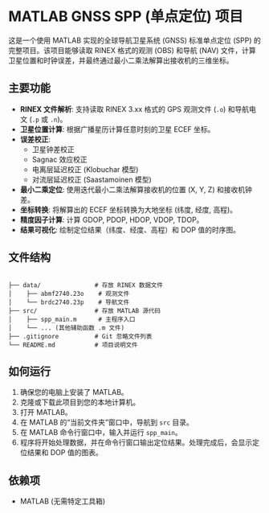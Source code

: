 # MATLAB GNSS SPP (单点定位) 项目

这是一个使用 MATLAB 实现的全球导航卫星系统 (GNSS) 标准单点定位 (SPP) 的完整项目。该项目能够读取 RINEX 格式的观测 (OBS) 和导航 (NAV) 文件，计算卫星位置和时钟误差，并最终通过最小二乘法解算出接收机的三维坐标。

## 主要功能

- **RINEX 文件解析**: 支持读取 RINEX 3.xx 格式的 GPS 观测文件 (`.o`) 和导航电文 (`.p` 或 `.n`)。
- **卫星位置计算**: 根据广播星历计算任意时刻的卫星 ECEF 坐标。
- **误差校正**:
    - 卫星钟差校正
    - Sagnac 效应校正
    - 电离层延迟校正 (Klobuchar 模型)
    - 对流层延迟校正 (Saastamoinen 模型)
- **最小二乘定位**: 使用迭代最小二乘法解算接收机的位置 (X, Y, Z) 和接收机钟差。
- **坐标转换**: 将解算出的 ECEF 坐标转换为大地坐标 (纬度, 经度, 高程)。
- **精度因子计算**: 计算 GDOP, PDOP, HDOP, VDOP, TDOP。
- **结果可视化**: 绘制定位结果（纬度、经度、高程）和 DOP 值的时序图。

## 文件结构

```

├── data/               # 存放 RINEX 数据文件
│    ├── abmf2740.23o    # 观测文件
│    └── brdc2740.23p    # 导航文件
├── src/                # 存放 MATLAB 源代码
│    ├── spp_main.m      # 主程序入口
│    └── ... (其他辅助函数 .m 文件)
├── .gitignore          # Git 忽略文件列表
└── README.md           # 项目说明文件
```

## 如何运行

1.  确保您的电脑上安装了 MATLAB。
2.  克隆或下载此项目到您的本地计算机。
3.  打开 MATLAB。
4.  在 MATLAB 的“当前文件夹”窗口中，导航到 `src` 目录。
5.  在 MATLAB 命令行窗口中，输入并运行 `spp_main`。
6.  程序将开始处理数据，并在命令行窗口输出定位结果。处理完成后，会显示定位结果和 DOP 值的图表。

## 依赖项

- MATLAB (无需特定工具箱)
